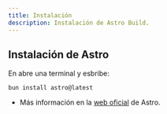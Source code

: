 ```yaml
---
title: Instalación
description: Instalación de Astro Build.
---
```



## Instalación de Astro

En abre una terminal y esbribe:

```
bun install astro@latest
```


- Más información en la [web oficial](https://docs.astro.build/en/install/auto/) de Astro.
